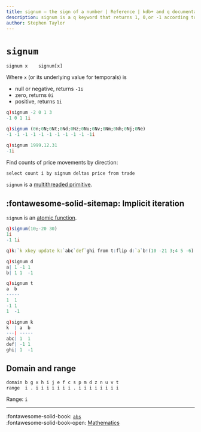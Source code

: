 ```yaml
---
title: signum – the sign of a number | Reference | kdb+ and q documentation
description: signum is a q keyword that returns 1, 0,or -1 according to the sign of its argument.
author: Stephen Taylor
---
```

# `signum`




```syntax
signum x    signum[x]
```

Where `x` (or its underlying value for temporals) is

-   null or negative, returns `-1i`
-   zero, returns `0i`
-   positive, returns `1i`

```q
q)signum -2 0 1 3
-1 0 1 1i

q)signum (0n;0N;0Nt;0Nd;0Nz;0Nu;0Nv;0Nm;0Nh;0Nj;0Ne)
-1 -1 -1 -1 -1 -1 -1 -1 -1 -1 -1i

q)signum 1999.12.31
-1i
```

Find counts of price movements by direction:

```q
select count i by signum deltas price from trade
```

`signum` is a [multithreaded primitive](../kb/mt-primitives.md).


## :fontawesome-solid-sitemap: Implicit iteration

`signum` is an [atomic function](../basics/atomic.md).

```q
q)signum(10;-20 30)
1i
-1 1i

q)k:`k xkey update k:`abc`def`ghi from t:flip d:`a`b!(10 -21 3;4 5 -6)

q)signum d
a| 1 -1 1
b| 1 1  -1

q)signum t
a  b
-----
1  1
-1 1
1  -1

q)signum k
k  | a  b
---| -----
abc| 1  1
def| -1 1
ghi| 1  -1
```


## Domain and range

```txt
domain b g x h i j e f c s p m d z n u v t
range  i . i i i i i i i . i i i i i i i i
```

Range: `i`

----
:fontawesome-solid-book: 
[`abs`](abs.md) 
<br>
:fontawesome-solid-book-open: 
[Mathematics](../basics/math.md)
